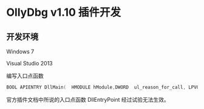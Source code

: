 # OllyDbg v1.10 插件开发



## 开发环境

Windows 7

Visual Studio 2013



编写入口点函数

```cpp
BOOL APIENTRY DllMain(	HMODULE hModule,DWORD  ul_reason_for_call, LPVOID lpReserved)
```

官方插件文档中所说的入口点函数 DllEntryPoint 经过试验无法生效。

